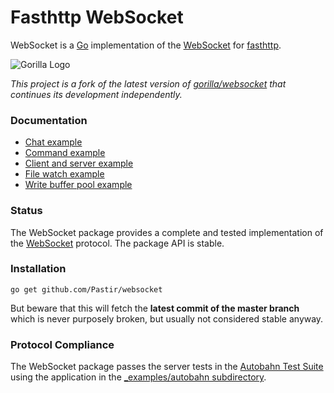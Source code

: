 # Fasthttp WebSocket

WebSocket is a [Go](http://golang.org/) implementation of the [WebSocket](http://www.rfc-editor.org/rfc/rfc6455.txt) for [fasthttp](https://github.com/valyala/fasthttp).

![Gorilla Logo](https://github.com/gorilla/.github/assets/53367916/d92caabf-98e0-473e-bfbf-ab554ba435e5)

_This project is a fork of the latest version of [gorilla/websocket](https://github.com/gorilla/websocket) that continues its development independently._

### Documentation

* [Chat example](_examples/chat)
* [Command example](_examples/command)
* [Client and server example](_examples/echo)
* [File watch example](_examples/filewatch)
* [Write buffer pool example](_examples/bufferpool)

### Status

The WebSocket package provides a complete and tested implementation of
the [WebSocket](http://www.rfc-editor.org/rfc/rfc6455.txt) protocol. The
package API is stable.

### Installation

```
go get github.com/Pastir/websocket
```
But beware that this will fetch the **latest commit of the master branch** which is never purposely broken, but usually not considered stable anyway.

### Protocol Compliance

The WebSocket package passes the server tests in the [Autobahn Test
Suite](https://github.com/crossbario/autobahn-testsuite) using the application in the [_examples/autobahn
subdirectory](_examples/autobahn).
